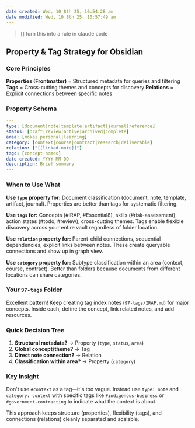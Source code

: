 ```yaml
---
date created: Wed, 10 8th 25, 10:54:28 am
date modified: Wed, 10 8th 25, 10:57:49 am
---
```



> []
> turn this into a rule in claude code
>

## Property & Tag Strategy for Obsidian

### **Core Principles**

**Properties (Frontmatter)** = Structured metadata for queries and filtering
**Tags** = Cross-cutting themes and concepts for discovery
**Relations** = Explicit connections between specific notes

### **Property Schema**

```yaml
---
type: [document|note|template|artifact|journal|reference]
status: [draft|review|active|archived|complete]
area: [mokai|personal|learning]
category: [context|course|contract|research|deliverable]
relation: ["[[linked-note]]"]
tags: [concept-names]
date created: YYYY-MM-DD
description: Brief summary
---
```

### **When to Use What**

**Use `type` property for:** Document classification (document, note, template, artifact, journal). Properties are better than tags for systematic filtering.

**Use `tags` for:** Concepts (#IRAP, #Essential8), skills (#risk-assessment), action states (#todo, #review), cross-cutting themes. Tags enable flexible discovery across your entire vault regardless of folder location.

**Use `relation` property for:** Parent-child connections, sequential dependencies, explicit links between notes. These create queryable connections and show up in graph view.

**Use `category` property for:** Subtype classification within an area (context, course, contract). Better than folders because documents from different locations can share categories.

### **Your `97-tags` Folder**

Excellent pattern! Keep creating tag index notes (`97-tags/IRAP.md`) for major concepts. Inside each, define the concept, link related notes, and add resources.

### **Quick Decision Tree**

1. **Structural metadata?** → Property (`type`, `status`, `area`)
2. **Global concept/theme?** → Tag
3. **Direct note connection?** → Relation
4. **Classification within area?** → Property (`category`)

### **Key Insight**

Don't use `#context` as a tag—it's too vague. Instead use `type: note` and `category: context` with specific tags like `#indigenous-business` or `#government-contracting` to indicate what the context is about.

This approach keeps structure (properties), flexibility (tags), and connections (relations) cleanly separated and scalable.
